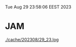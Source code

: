 Tue Aug 29 23:58:06 EEST 2023
# JAM
<a href='./cache/202308/29_23.log'>./cache/202308/29_23.log</a>
